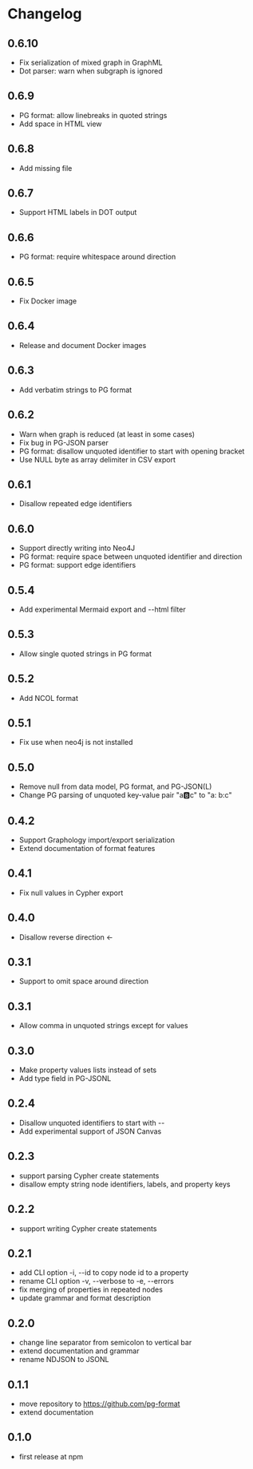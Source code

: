 # Changelog

## 0.6.10

- Fix serialization of mixed graph in GraphML
- Dot parser: warn when subgraph is ignored

## 0.6.9

- PG format: allow linebreaks in quoted strings
- Add space in HTML view

## 0.6.8

- Add missing file

## 0.6.7

- Support HTML labels in DOT output

## 0.6.6

- PG format: require whitespace around direction

## 0.6.5

- Fix Docker image

## 0.6.4

- Release and document Docker images

## 0.6.3

- Add verbatim strings to PG format

## 0.6.2

- Warn when graph is reduced (at least in some cases)
- Fix bug in PG-JSON parser
- PG format: disallow unquoted identifier to start with opening bracket
- Use NULL byte as array delimiter in CSV export

## 0.6.1

- Disallow repeated edge identifiers

## 0.6.0

- Support directly writing into Neo4J 
- PG format: require space between unquoted identifier and direction
- PG format: support edge identifiers

## 0.5.4

- Add experimental Mermaid export and --html filter

## 0.5.3

- Allow single quoted strings in PG format

## 0.5.2

- Add NCOL format

## 0.5.1

- Fix use when neo4j is not installed

## 0.5.0

- Remove null from data model, PG format, and PG-JSON(L)
- Change PG parsing of unquoted key-value pair "a:b:c" to "a: b:c"

## 0.4.2

- Support Graphology import/export serialization
- Extend documentation of format features

## 0.4.1

- Fix null values in Cypher export

## 0.4.0

- Disallow reverse direction <-

## 0.3.1

- Support to omit space around direction

## 0.3.1

- Allow comma in unquoted strings except for values

## 0.3.0

- Make property values lists instead of sets
- Add type field in PG-JSONL

## 0.2.4

- Disallow unquoted identifiers to start with --
- Add experimental support of JSON Canvas

## 0.2.3

- support parsing Cypher create statements
- disallow empty string node identifiers, labels, and property keys

## 0.2.2

- support writing Cypher create statements

## 0.2.1

- add CLI option -i, --id to copy node id to a property
- rename CLI option -v, --verbose to -e, --errors
- fix merging of properties in repeated nodes
- update grammar and format description

## 0.2.0

- change line separator from semicolon to vertical bar
- extend documentation and grammar
- rename NDJSON to JSONL

## 0.1.1

- move repository to <https://github.com/pg-format>
- extend documentation

## 0.1.0

- first release at npm

